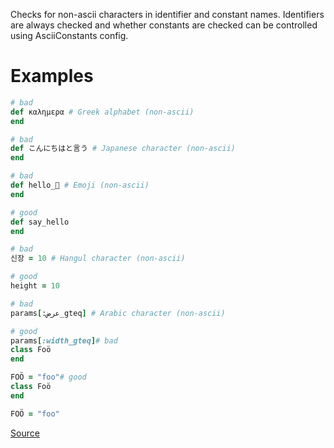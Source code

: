 
Checks for non-ascii characters in identifier and constant names.
Identifiers are always checked and whether constants are checked
can be controlled using AsciiConstants config.

# Examples

```ruby
# bad
def καλημερα # Greek alphabet (non-ascii)
end

# bad
def こんにちはと言う # Japanese character (non-ascii)
end

# bad
def hello_🍣 # Emoji (non-ascii)
end

# good
def say_hello
end

# bad
신장 = 10 # Hangul character (non-ascii)

# good
height = 10

# bad
params[:عرض_gteq] # Arabic character (non-ascii)

# good
params[:width_gteq]# bad
class Foö
end

FOÖ = "foo"# good
class Foö
end

FOÖ = "foo"
```

[Source](http://www.rubydoc.info/gems/rubocop/RuboCop/Cop/Naming/AsciiIdentifiers)
